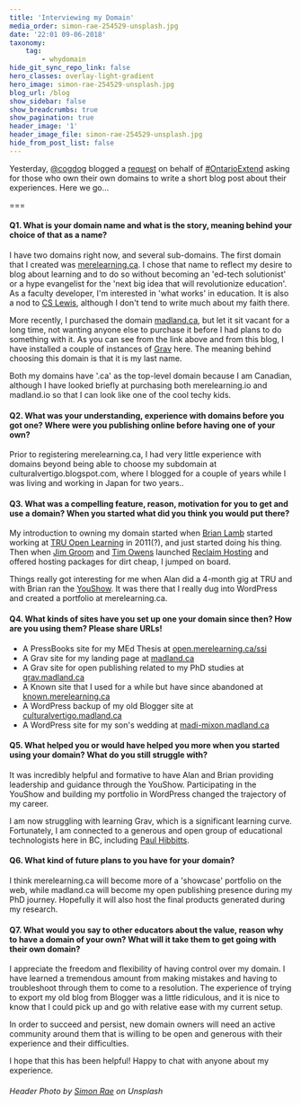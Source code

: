 ```yaml
---
title: 'Interviewing my Domain'
media_order: simon-rae-254529-unsplash.jpg
date: '22:01 09-06-2018'
taxonomy:
    tag:
        - whydomain
hide_git_sync_repo_link: false
hero_classes: overlay-light-gradient
hero_image: simon-rae-254529-unsplash.jpg
blog_url: /blog
show_sidebar: false
show_breadcrumbs: true
show_pagination: true
header_image: '1'
header_image_file: simon-rae-254529-unsplash.jpg
hide_from_post_list: false
---
```


Yesterday, [@cogdog](https://twitter.com/cogdog) blogged a [request](http://cogdogblog.com/2018/06/interviewing-your-domain/) on behalf of [#OntarioExtend](https://extend-domains.ecampusontario.ca/) asking for those who own their own domains to write a short blog post about their experiences. Here we go...

===

#### Q1. What is your domain name and what is the story, meaning behind your choice of that as a name?

I have two domains right now, and several sub-domains. The first domain that I created was [merelearning.ca](http://merelearning.ca). I chose that name to reflect my desire to blog about learning and to do so without becoming an 'ed-tech solutionist' or a hype evangelist for the 'next big idea that will revolutionize education'. As a faculty developer, I'm interested in 'what works' in education. It is also a nod to [CS Lewis](https://en.wikipedia.org/wiki/Mere_Christianity), although I don't tend to write much about my faith there.

More recently, I purchased the domain [madland.ca](https://madland.ca), but let it sit vacant for a long time, not wanting anyone else to purchase it before I had plans to do something with it. As you can see from the link above and from this blog, I have installed a couple of instances of [Grav](https://getgrav.org) here. The meaning behind choosing this domain is that it is my last name.

Both my domains have '.ca' as the top-level domain because I am Canadian, although I have looked briefly at purchasing both merelearning.io and madland.io so that I can look like one of the cool techy kids.

#### Q2. What was your understanding, experience with domains before you got one? Where were you publishing online before having one of your own?

Prior to registering merelearning.ca, I had very little experience with domains beyond being able to choose my subdomain at culturalvertigo.blogspot.com, where I blogged for a couple of years while I was living and working in Japan for two years..

#### Q3. What was a compelling feature, reason, motivation for you to get and use a domain? When you started what did you think you would put there?

My introduction to owning my domain started when [Brian Lamb](https://twitter.com/brlamb) started working at [TRU Open Learning](http://truopen.ca) in 2011(?), and just started doing his thing. Then when [Jim Groom](https://twitter.com/jimgroom) and [Tim Owens](https://twitter.com/timmmmyboy) launched [Reclaim Hosting](https://reclaimhosting.com) and offered hosting packages for dirt cheap, I jumped on board.

Things really got interesting for me when Alan did a 4-month gig at TRU and with Brian ran the [YouShow](https://youshow.trubox.ca). It was there that I really dug into WordPress and created a portfolio at merelearning.ca.

#### Q4. What kinds of sites have you set up one your domain since then? How are you using them? Please share URLs!

- A PressBooks site for my MEd Thesis at [open.merelearning.ca/ssi](http://open.merelearning.ca/ssi)
- A Grav site for my landing page at [madland.ca](https://madland.ca)
- A Grav site for open publishing related to my PhD studies at [grav.madland.ca](https://grav.madland.ca)
- A Known site that I used for a while but have since abandoned at [known.merelearning.ca](http://known.merelearning.ca)
- A WordPress backup of my old Blogger site at [culturalvertigo.madland.ca](http://culturalvertigo.madland.ca)
- A WordPress site for my son's wedding at [madi-mixon.madland.ca](http://madi-mixon.madland.ca)

#### Q5. What helped you or would have helped you more when you started using your domain? What do you still struggle with?

It was incredibly helpful and formative to have Alan and Brian providing leadership and guidance through the YouShow. Participating in the YouShow and building my portfolio in WordPress changed the trajectory of my career.

I am now struggling with learning Grav, which is a significant learning curve. Fortunately, I am connected to a generous and open group of educational technologists here in BC, including [Paul Hibbitts](https://twitter.com/hibbittsdesign).

#### Q6. What kind of future plans to you have for your domain?

I think merelearning.ca will become more of a 'showcase' portfolio on the web, while madland.ca will become my open publishing presence during my PhD journey. Hopefully it will also host the final products generated during my research.


#### Q7. What would you say to other educators about the value, reason why to have a domain of your own? What will it take them to get going with their own domain?

I appreciate the freedom and flexibility of having control over my domain. I have learned a tremendous amount from making mistakes and having to troubleshoot through them to come to a resolution. The experience of trying to export my old blog from Blogger was a little ridiculous, and it is nice to know that I could pick up and go with relative ease with my current setup.

In order to succeed and persist, new domain owners will need an active community around them that is willing to be open and generous with their experience and their difficulties.

I hope that this has been helpful! Happy to chat with anyone about my experience.

###### Header Photo by [Simon Rae](https://unsplash.com/photos/kB_KKcp8uTw) on Unsplash